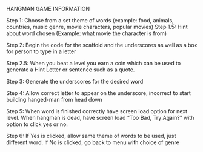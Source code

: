 HANGMAN GAME INFORMATION

Step 1: Choose from a set theme of words (example: food, animals, countries, music genre, movie characters, popular movies)
Step 1.5: Hint about word chosen (Example: what movie the character is from)

Step 2: Begin the code for the scaffold and the underscores as well as a box for person to type in a letter

Step 2.5: When you beat a level you earn a coin which can be used to generate a Hint Letter or sentence such as a quote.

Step 3: Generate the underscores for the desired word

Step 4:  Allow correct letter to appear on the underscore, incorrect to start building hanged-man from head down

Step 5: When word is finished correctly have screen load option for next level. When hangman is dead, have screen load “Too Bad, Try Again?” with option to click yes or no.

Step 6: If Yes is clicked, allow same theme of words to be used, just different word. If No is clicked, go back to menu with choice of genre
